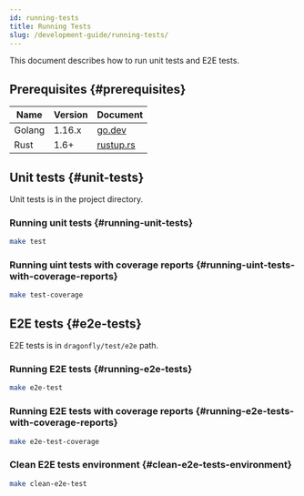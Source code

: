 ```yaml
---
id: running-tests
title: Running Tests
slug: /development-guide/running-tests/
---
```


This document describes how to run unit tests and E2E tests.

## Prerequisites {#prerequisites}

<!-- markdownlint-disable -->

| Name   | Version | Document                        |
| ------ | ------- | ------------------------------- |
| Golang | 1.16.x  | [go.dev](https://go.dev/)       |
| Rust   | 1.6+    | [rustup.rs](https://rustup.rs/) |

<!-- markdownlint-restore -->

## Unit tests {#unit-tests}

Unit tests is in the project directory.

### Running unit tests {#running-unit-tests}

```bash
make test
```

### Running uint tests with coverage reports {#running-uint-tests-with-coverage-reports}

```bash
make test-coverage
```

## E2E tests {#e2e-tests}

E2E tests is in `dragonfly/test/e2e` path.

### Running E2E tests {#running-e2e-tests}

```bash
make e2e-test
```

### Running E2E tests with coverage reports {#running-e2e-tests-with-coverage-reports}

```bash
make e2e-test-coverage
```

### Clean E2E tests environment {#clean-e2e-tests-environment}

```bash
make clean-e2e-test
```
